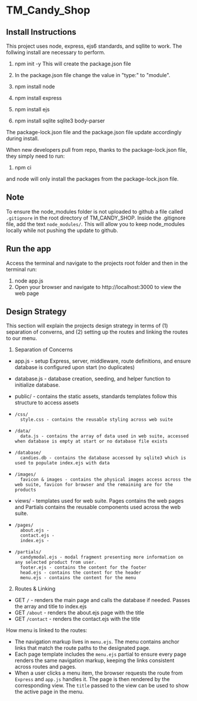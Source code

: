 # TM_Candy_Shop

## Install Instructions
This project uses node, express, ejs6 standards, and sqllite to work.
The follwing install are necessary to perform.

1. npm init -y
This will create the package.json file
2. In the package.json file change the value in "type:" to "module".

3. npm install node
4. npm install express
5. npm install ejs
6. npm install sqlite sqlite3 body-parser

The package-lock.json file and the package.json file update accordingly during install.

When new developers pull from repo, thanks to the package-lock.json file, they simply need to run:

1. npm ci

and node will only install the packages from the package-lock.json file.

## Note
To ensure the node_modules folder is not uploaded to github a file called `.gitignore` in the root directory of TM_CANDY_SHOP. Inside the .gitignore file, add the text `node_modules/`. This will allow you to keep node_modules locally while not pushing the update to github.

## Run the app
Access the terminal and navigate to the projects root folder and then in the terminal run:
1. node app.js
2. Open your browser and navigate to http://localhost:3000 to view the web page


## Design Strategy
This section will explain the projects design strategy in terms of (1) separation of converns, and (2) setting up the routes and linking the routes to our menu.

1. Separation of Concerns
+ app.js - setup Express, server, middleware, route definitions, and ensure database is configured upon start (no duplicates)
+ database.js - database creation, seeding, and helper function to initialize database.

+ public/ - contains the static assets, standards templates follow this structure to access assets
+     /css/
        style.css - contains the reusable styling across web suite
+     /data/
        data.js - contains the array of data used in web suite, accessed when database is empty at start or no database file exists
+     /database/
        candies.db - contains the database accessed by sqlite3 which is used to populate index.ejs with data
-     /images/
        favicon & images - contains the physical images access across the web suite, favicon for browser and the remaining are for the products

+ views/ - templates used for web suite. Pages contains the web pages and Partials contains the reusable components used across the web suite.
+     /pages/
        about.ejs - 
        contact.ejs - 
        index.ejs -
+     /partials/
        candymodal.ejs - modal fragment presenting more information on any selected product from user.
        footer.ejs - contains the content for the footer
        head.ejs - contains the content for the header
        menu.ejs - contains the content for the menu



2. Routes & Linking
+ GET `/` - renders the main page and calls the database if needed. Passes the array and title to index.ejs
+ GET `/about` - renders the about.ejs page with the title
+ GET `/contact` - renders the contact.ejs with the title

How menu is linked to the routes:
+ The navigation markup lives in `menu.ejs`. The menu contains anchor links that match the route paths to the designated page.
+ Each page template includes the `menu.ejs` partial to ensure every page renders the same navigation markup, keeping the links consistent across routes and pages.
+ When a user clicks a menu item, the browser requests the route from `Express` and `app.js` handles it. The page is then rendered by the corresponding view. The `title` passed to the view can be used to show the active page in the menu.